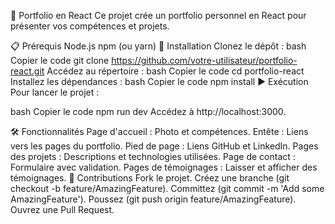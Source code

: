 📸 Portfolio en React
Ce projet crée un portfolio personnel en React pour présenter vos compétences et projets.

📋 Prérequis
Node.js
npm (ou yarn)
🚀 Installation
Clonez le dépôt :
bash
Copier le code
git clone https://github.com/votre-utilisateur/portfolio-react.git
Accédez au répertoire :
bash
Copier le code
cd portfolio-react
Installez les dépendances :
bash
Copier le code
npm install
▶️ Exécution
Pour lancer le projet :

bash
Copier le code
npm run dev
Accédez à http://localhost:3000.

🛠️ Fonctionnalités
Page d'accueil : Photo et compétences.
Entête : Liens vers les pages du portfolio.
Pied de page : Liens GitHub et LinkedIn.
Pages des projets : Descriptions et technologies utilisées.
Page de contact : Formulaire avec validation.
Pages de témoignages : Laisser et afficher des témoignages.
🤝 Contributions
Fork le projet.
Créez une branche (git checkout -b feature/AmazingFeature).
Committez (git commit -m 'Add some AmazingFeature').
Poussez (git push origin feature/AmazingFeature).
Ouvrez une Pull Request.
